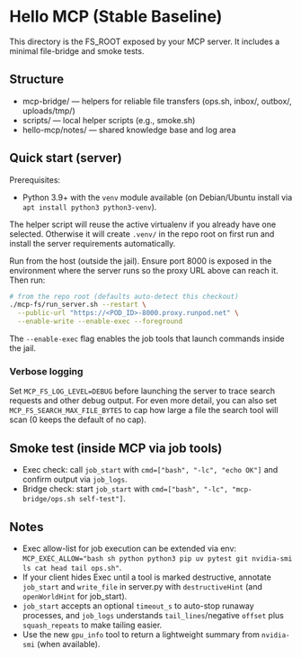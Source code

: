 # Hello MCP (Stable Baseline)

This directory is the FS_ROOT exposed by your MCP server. It includes a minimal file-bridge and smoke tests.

## Structure
- mcp-bridge/ — helpers for reliable file transfers (ops.sh, inbox/, outbox/, uploads/tmp/)
- scripts/ — local helper scripts (e.g., smoke.sh)
- hello-mcp/notes/ — shared knowledge base and log area

## Quick start (server)
Prerequisites:

- Python 3.9+ with the `venv` module available (on Debian/Ubuntu install via `apt install python3 python3-venv`).

The helper script will reuse the active virtualenv if you already have one selected. Otherwise it will create `.venv/` in the repo root on first run and install the server requirements automatically.

Run from the host (outside the jail). Ensure port 8000 is exposed in the environment where the server runs so the proxy URL above can reach it. Then run:

```bash
# from the repo root (defaults auto-detect this checkout)
./mcp-fs/run_server.sh --restart \
  --public-url "https://<POD_ID>-8000.proxy.runpod.net" \
  --enable-write --enable-exec --foreground
```

The `--enable-exec` flag enables the job tools that launch commands inside the jail.

### Verbose logging

Set `MCP_FS_LOG_LEVEL=DEBUG` before launching the server to trace search requests and other debug output. For even more detail, you can also set `MCP_FS_SEARCH_MAX_FILE_BYTES` to cap how large a file the search tool will scan (0 keeps the default of no cap).

## Smoke test (inside MCP via job tools)
- Exec check: call `job_start` with `cmd=["bash", "-lc", "echo OK"]` and confirm output via `job_logs`.
- Bridge check: start `job_start` with `cmd=["bash", "-lc", "mcp-bridge/ops.sh self-test"]`.

## Notes
- Exec allow-list for job execution can be extended via env: `MCP_EXEC_ALLOW="bash sh python python3 pip uv pytest git nvidia-smi ls cat head tail ops.sh"`.
- If your client hides Exec until a tool is marked destructive, annotate `job_start` and `write_file` in server.py with `destructiveHint` (and `openWorldHint` for job_start).
- `job_start` accepts an optional `timeout_s` to auto-stop runaway processes, and `job_logs` understands `tail_lines`/negative `offset` plus `squash_repeats` to make tailing easier.
- Use the new `gpu_info` tool to return a lightweight summary from `nvidia-smi` (when available).
